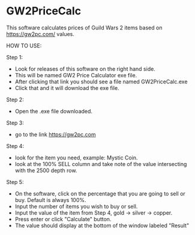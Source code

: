 # GW2PriceCalc
This software calculates prices of Guild Wars 2 items based on https://gw2pc.com/ values.

HOW TO USE:

Step 1:
 - Look for releases of this software on the right hand side.
 - This will be named GW2 Price Calculator exe file.
 - After clicking that link you should see a file named GW2PriceCalc.exe
 - Click that and it will download the exe file.

Step 2:
 - Open the .exe file downloaded.

Step 3:
 - go to the link https://gw2pc.com

Step 4:
 - look for the item you need, example: Mystic Coin.
 - look at the 100% SELL column and take note of the value intersecting with the 2500 depth row.

Step 5:
 - On the software, click on the percentage that you are going to sell or buy. Default is always 100%.
 - Input the number of items you wish to buy or sell.
 - Input the value of the item from Step 4, gold -> silver -> copper.
 - Press enter or click "Calculate" button.
 - The value should display at the bottom of the window labeled "Result"
